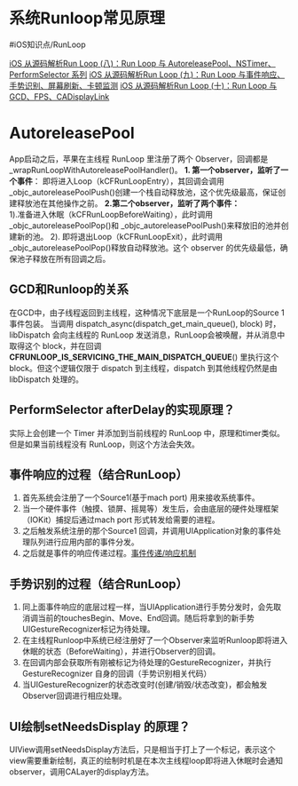 # 系统Runloop常见原理
#iOS知识点/RunLoop

[iOS 从源码解析Run Loop (八)：Run Loop 与 AutoreleasePool、NSTimer、PerformSelector 系列](https://juejin.cn/post/6911946403036004366)
[iOS 从源码解析Run Loop (九)：Run Loop 与事件响应、手势识别、屏幕刷新、卡顿监测](https://juejin.cn/post/6913094534037504014)
[iOS 从源码解析Run Loop (十)：Run Loop 与GCD、FPS、CADisplayLink](https://juejin.cn/post/6914184740945952781)

# AutoreleasePool
App启动之后，苹果在主线程 RunLoop 里注册了两个 Observer，回调都是_wrapRunLoopWithAutoreleasePoolHandler()。
**1. 第一个observer，监听了一个事件**：
即将进入Loop（kCFRunLoopEntry），其回调会调用 _objc_autoreleasePoolPush()创建一个栈自动释放池，这个优先级最高，保证创建释放池在其他操作之前。
**2.第二个observer，监听了两个事件：**  
1).准备进入休眠（kCFRunLoopBeforeWaiting），此时调用 _objc_autoreleasePoolPop()和 _objc_autoreleasePoolPush()来释放旧的池并创建新的池。
2). 即将退出Loop（kCFRunLoopExit），此时调用 _objc_autoreleasePoolPop()释放自动释放池。这个 observer 的优先级最低，确保池子释放在所有回调之后。

## GCD和Runloop的关系
在GCD中，由子线程返回到主线程，这种情况下底层是一个RunLoop的Source 1 事件包装。
当调用 dispatch_async(dispatch_get_main_queue(), block) 时，libDispatch 会向主线程的 RunLoop 发送消息，RunLoop会被唤醒，并从消息中取得这个 block，并在回调 **CFRUNLOOP_IS_SERVICING_THE_MAIN_DISPATCH_QUEUE**() 里执行这个 block。但这个逻辑仅限于 dispatch 到主线程，dispatch 到其他线程仍然是由 libDispatch 处理的。

## PerformSelector afterDelay的实现原理？
实际上会创建一个 Timer 并添加到当前线程的 RunLoop 中，原理和timer类似。但是如果当前线程没有 RunLoop，则这个方法会失效。

## 事件响应的过程（结合RunLoop）
1. 首先系统会注册了一个Source1(基于mach port) 用来接收系统事件。
2. 当一个硬件事件（触摸、锁屏、摇晃等）发生后，会由底层的硬件处理框架（IOKit）捕捉后通过mach port 形式转发给需要的进程。
3. 之后触发系统注册的那个Source1 回调，并调用UIApplication对象的事件处理队列进行应用内部的事件分发。
4. 之后就是事件的响应传递过程。[事件传递/响应机制](bear://x-callback-url/open-note?id=019EBEC8-314F-4DE0-9516-41C4092EBA11-2318-00022693160DAD8D)

## 手势识别的过程（结合RunLoop）
1. 同上面事件响应的底层过程一样，当UIApplication进行手势分发时，会先取消调当前的touchesBegin、Move、End回调。随后将拿到的新手势UIGestureRecognizer标记为待处理。
2. 在主线程Runloop中系统已经注册好了一个Observer来监听Runloop即将进入休眠的状态（BeforeWaiting），并进行Observer的回调。
3. 在回调内部会获取所有刚被标记为待处理的GestureRecognizer，并执行
GestureRecognizer 自身的回调（手势识别相关代码）
5. 当UIGestureRecognizer的状态改变时(创建/销毁/状态改变)，都会触发Observer回调进行相应处理。

## UI绘制setNeedsDisplay 的原理？
UIView调用setNeedsDisplay方法后，只是相当于打上了一个标记，表示这个view需要重新绘制，真正的绘制时机是在本次主线程loop即将进入休眠时会通知observer，调用CALayer的display方法。
